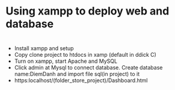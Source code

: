 # Using xampp to deploy web and database
<h1> </h1>
  <ul>
    <li>Install xampp and setup </li>
    <li> Copy clone project to htdocs in xamp (default in ddick C) </li>
    <li> Turn on xampp, start Apache and MySQL</li>
    <li> Click admin at Mysql to connect database. Create database name:DiemDanh and import file sql(in project) to it</li>
    <li> https:localhost/(folder_store_project)/Dashboard.html </li>
  </ul>
